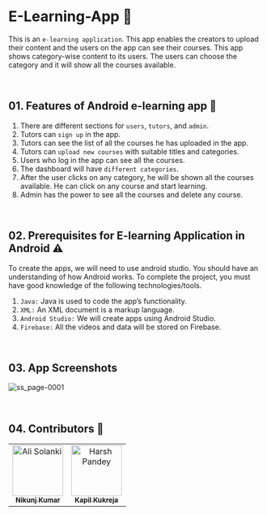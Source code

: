 # **E-Learning-App** 📖

This is an `e-learning application`. This app enables the creators to upload their content and the users on the app can see their courses. This app shows category-wise content to its users. The users can choose the category and it will show all the courses available.


<br>

## 01. Features of Android e-learning app 📑
1. There are different sections for `users`, `tutors`, and `admin`.
2. Tutors can `sign up` in the app.
3. Tutors can see the list of all the courses he has uploaded in the app.
4. Tutors can `upload new courses` with suitable titles and categories.
5. Users who log in the app can see all the courses.
6. The dashboard will have `different categories`.
7. After the user clicks on any category, he will be shown all the courses available. He can click on any course and start learning.
8. Admin has the power to see all the courses and delete any course.

<br>

## 02. Prerequisites for E-learning Application in Android ⚠️
To create the apps, we will need to use android studio. You should have an understanding of how Android works. To complete the project, you must have good knowledge of the following technologies/tools.

1. `Java:` Java is used to code the app’s functionality.
2. `XML:` An XML document is a markup language.
3. `Android Studio:` We will create apps using Android Studio.
4. `Firebase:` All the videos and data will be stored on Firebase.

<br>

## 03. App Screenshots
![ss_page-0001](https://user-images.githubusercontent.com/99945815/232126340-9e844309-7d76-4e0f-b985-86226d307b23.jpg)


<br>

## 04. Contributors 👻

<table>
    <tbody>
        <tr>
            <td align="center">
                <a href="https://github.com/nikunjk9/">
                    <img src="https://avatars.githubusercontent.com/u/140910919?v=4" width="100px;" alt="Ali Solanki"/>
                    <br />
                    <sub><b>Nikunj Kumar</b></sub>
                </a> 
            </td>
            <td align="center">
                <a href="https://github.com/kxpil09/">
                    <img src="https://avatars.githubusercontent.com/u/99945815?v=4" width="100px;" alt="Harsh Pandey"/>
                    <br />
                    <sub><b>Kapil Kukreja</b></sub>
                </a>
            </td>
         </tr>
    </tbody>
</table>
